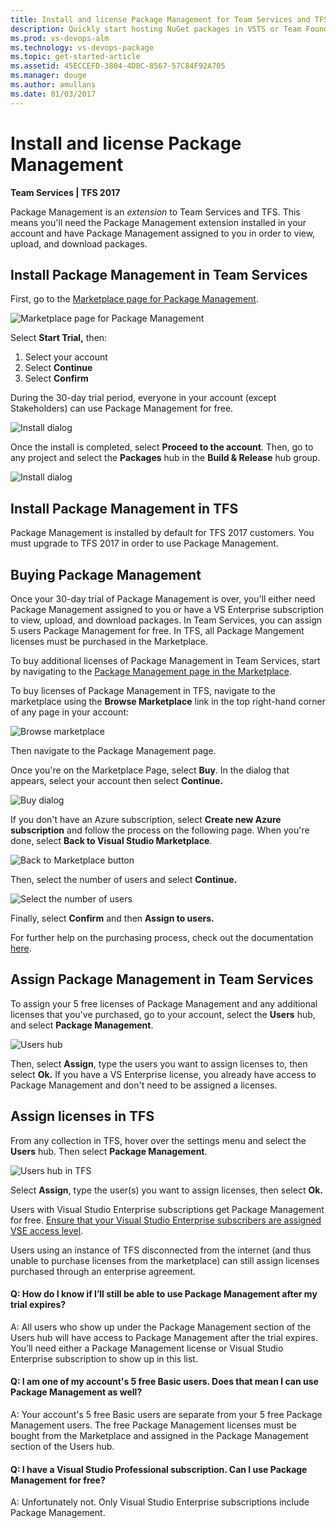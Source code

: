 ```yaml
---
title: Install and license Package Management for Team Services and TFS
description: Quickly start hosting NuGet packages in VSTS or Team Foundation Server
ms.prod: vs-devops-alm
ms.technology: vs-devops-package
ms.topic: get-started-article
ms.assetid: 45ECCEFD-3804-4D8C-8567-57C84F92A705
ms.manager: douge
ms.author: amullans
ms.date: 01/03/2017
---
```


# Install and license Package Management

**Team Services | TFS 2017**

Package Management is an *extension* to Team Services and TFS.  This means you'll need the Package Management extension installed in your account and have Package Management assigned to you in order to view, upload, and download packages.  

## Install Package Management in Team Services

First, go to the [Marketplace page for Package Management](https://marketplace.visualstudio.com/items?itemName=ms.feed). 

![Marketplace page for Package Management](_img/marketplace.png)

Select **Start Trial,** then:

1. Select your account
1. Select **Continue**
1. Select **Confirm**

During the 30-day trial period, everyone in your account (except Stakeholders) can use Package Management for free.

![Install dialog](_img/install.png)

Once the install is completed, select **Proceed to the account**. Then, go to any project and select the **Packages** hub in the **Build & Release** hub group.

![Install dialog](_img/package-hub.png)

## Install Package Management in TFS

Package Management is installed by default for TFS 2017 customers.  You must upgrade to TFS 2017 in order to use Package Management.

## Buying Package Management

Once your 30-day trial of Package Management is over, you'll either need Package Management assigned to you or have a VS Enterprise subscription to view, upload, and download packages. In Team Services, you can assign 5 users Package Management for free.  In TFS, all Package Mangement licenses must be purchased in the Marketplace.  

To buy additional licenses of Package Management in Team Services, start by navigating to the [Package Management page in the Marketplace](https://marketplace.visualstudio.com/items?itemName=ms.feed).

To buy licenses of Package Management in TFS, navigate to the marketplace using the **Browse Marketplace** link in the top right-hand corner of any page in your account:

![Browse marketplace](_img/browse-marketplace.png)

Then navigate to the Package Management page.

Once you're on the Marketplace Page, select **Buy**. In the dialog that appears, select your account then select **Continue.**

![Buy dialog](_img/buy-license.png)

If you don't have an Azure subscription, select **Create new Azure subscription** and follow the process on the following page. When you're done, select **Back to Visual Studio Marketplace**.

![Back to Marketplace button](_img/back-to-marketplace.png)

Then, select the number of users and select **Continue.** 

![Select the number of users](_img/select-users.png)

Finally, select **Confirm** and then **Assign to users.**

For further help on the purchasing process, check out the documentation [here](/vsts/marketplace/install-vsts-extensions).

## Assign Package Management in Team Services

To assign your 5 free licenses of Package Management and any additional licenses that you've purchased, go to your account, select the **Users** hub, and select **Package Management**.

![Users hub](_img/users-hub.png)

Then, select **Assign**, type the users you want to assign licenses to, then select **Ok.**  If you have a VS Enterprise license, you already have access to Package Management and don't need to be assigned a licenses.

## Assign licenses in TFS

From any collection in TFS, hover over the settings menu and select the **Users** hub.  Then select **Package Management**.

![Users hub in TFS](_img/users-hub-tfs.png)

Select **Assign**, type the user(s) you want to assign licenses, then select **Ok.**

Users with Visual Studio Enterprise subscriptions get Package Management for free.  [Ensure that your Visual Studio Enterprise subscribers are assigned VSE access level](../security/change-access-levels.md).

Users using an instance of TFS disconnected from the internet (and thus unable to purchase licenses from the marketplace) can still assign licenses purchased through an enterprise agreement.

<!-- BEGINSECTION class="md-qanda" -->

#### Q: How do I know if I’ll still be able to use Package Management after my trial expires?

A:  All users who show up under the Package Management section of the Users hub will have access to Package Management after the trial expires. 
You’ll need either a Package Management license or Visual Studio Enterprise subscription to show up in this list.  

#### Q:  I am one of my account's 5 free Basic users. Does that mean I can use Package Management as well?

A:  Your account's 5 free Basic users are separate from your 5 free Package Management users. 
The free Package Management licenses must be bought from the Marketplace and assigned in the Package Management section of the Users hub.

#### Q: I have a Visual Studio Professional subscription. Can I use Package Management for free?

A: Unfortunately not. Only Visual Studio Enterprise subscriptions include Package Management.

<!-- ENDSECTION -->